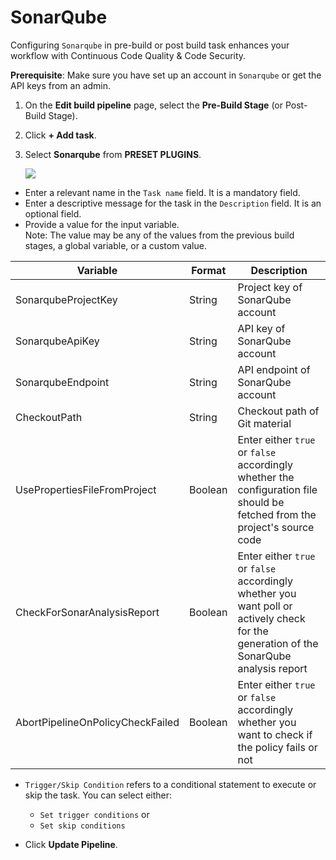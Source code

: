 # SonarQube

Configuring `Sonarqube` in pre-build or post build task enhances your workflow with Continuous Code Quality & Code Security.

**Prerequisite**: Make sure you have set up an account in `Sonarqube` or get the API keys from an admin.

1. On the **Edit build pipeline** page, select the **Pre-Build Stage** (or Post-Build Stage).
2. Click **+ Add task**.
3. Select **Sonarqube** from **PRESET PLUGINS**.

    ![](https://devtron-public-asset.s3.us-east-2.amazonaws.com/plugins/sonarqube.jpg)

* Enter a relevant name in the `Task name` field. It is a mandatory field.
* Enter a descriptive message for the task in the `Description` field. It is an optional field.
* Provide a value for the input variable.<br/> Note: The value may be any of the values from the previous build stages, a global variable, or a custom value.

 | Variable | Format | Description |
| ---- | ---- | ---- |
| SonarqubeProjectKey | String | Project key of SonarQube account |
| SonarqubeApiKey | String | API key of SonarQube account |
| SonarqubeEndpoint | String | API endpoint of SonarQube account |
| CheckoutPath | String | Checkout path of Git material |
| UsePropertiesFileFromProject | Boolean | Enter either `true` or `false` accordingly whether the configuration file should be fetched from the project's source code |
| CheckForSonarAnalysisReport | Boolean | Enter either `true` or `false` accordingly whether you want poll or actively check for the generation of the SonarQube analysis report |
| AbortPipelineOnPolicyCheckFailed | Boolean | Enter either `true` or `false` accordingly whether you want to check if the policy fails or not |

* `Trigger/Skip Condition` refers to a conditional statement to execute or skip the task. You can select either:<ul><li>`Set trigger conditions` or</li><li>`Set skip conditions`</li></ul> 

* Click **Update Pipeline**.